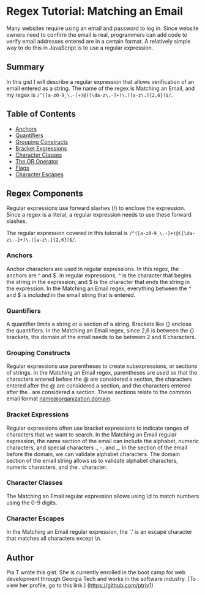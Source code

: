 # Regex Tutorial: Matching an Email

Many websites require using an email and password to log in.  Since website owners need to confirm the email is real, programmers can add code to verify email addresses entered are in a certain format.  A relatively simple way to do this in JavaScript is to use a regular expression.

## Summary

In this gist I will describe a regular expression that allows verification of an email entered as a string.  The name of the regex is Matching an Email, and my regex is `/^([a-z0-9_\.-]+)@([\da-z\.-]+)\.([a-z\.]{2,6})$/`.  

## Table of Contents

- [Anchors](#anchors)
- [Quantifiers](#quantifiers)
- [Grouping Constructs](#grouping-constructs)
- [Bracket Expressions](#bracket-expressions)
- [Character Classes](#character-classes)
- [The OR Operator](#the-or-operator)
- [Flags](#flags)
- [Character Escapes](#character-escapes)

## Regex Components

Regular expressions use forward slashes (/) to enclose the expression. Since a regex is a literal, a regular expression needs to use these forward slashes.  

The regular expression covered in this tutorial is `/^([a-z0-9_\.-]+)@([\da-z\.-]+)\.([a-z\.]{2,6})$/`.

### Anchors
Anchor characters are used in regular expressions.  In this regex, the anchors are ^ and $.  In regular expressions, ^ is the character that begins the string in the expression, and $ is the character that ends the string in the expression.  In the Matching an Email regex, everything between the ^ and $ is included in the email string that is entered.  

### Quantifiers
A quantifier limits a string or a section of a string.  Brackets like {} enclose the quantifiers.  In the Matching an Email regex, since 2,6 is between the {} brackets, the domain of the email needs to be between 2 and 6 characters.


### Grouping Constructs
Regular expressions use parentheses to create subexpressions, or sections of strings.  In the Matching an Email regex, parentheses are used so that the characters entered before the @ are considered a section, the characters entered after the @ are considered a section, and the characters entered after the . are considered a section.  These sections relate to the common email format name@organization.domain.

### Bracket Expressions
Regular expressions often use bracket expressions to indicate ranges of characters that we want to search.  In the Matching an Email regular expression, the name section of the email can include the alphabet, numeric characters, and special characters ., -, and _.  In the section of the email before the domain, we can validate alphabet characters.  The domain section of the email string allows us to validate alphabet characters, numeric characters, and the . character.

### Character Classes
The Matching an Email regular expression allows using \d to match numbers using the 0-9 digits.

### Character Escapes
In the Matching an Email regular expression, the '\.' is an escape character that matches all characters except \n.

## Author

Pia T wrote this gist.  She is currently enrolled in the boot camp for web development through Georgia Tech and works in the software industry.  [To view her profile, go to this link.] (https://github.com/ptriv1)
